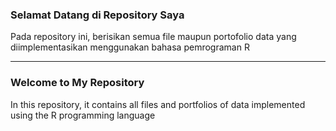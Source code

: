 ### Selamat Datang di Repository Saya

Pada repository ini, berisikan semua file maupun portofolio data yang diimplementasikan menggunakan bahasa pemrograman R

-------------------------------------------------------------------------------------------------------------------------------------------------

### Welcome to My Repository

In this repository, it contains all files and portfolios of data implemented using the R programming language

